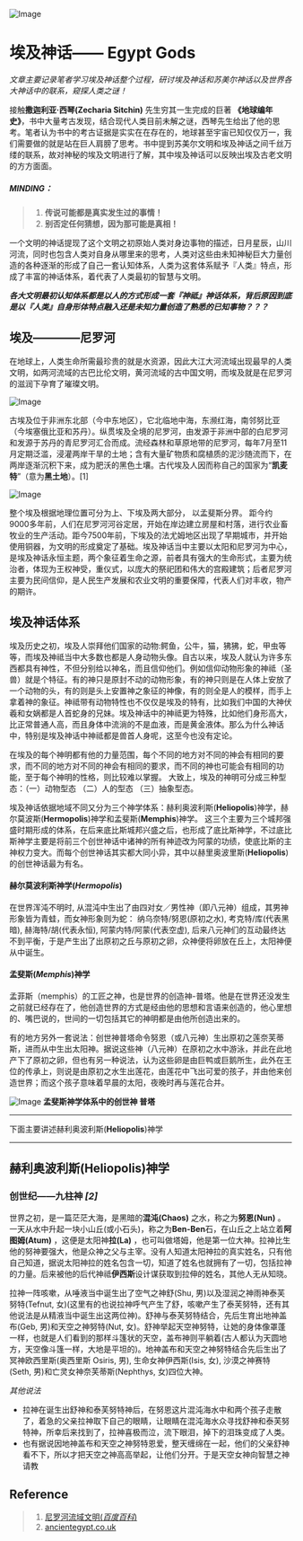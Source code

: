 ![Image](../../blog_imgs/egypt_bg.jpeg)

#  埃及神话—— Egypt Gods


*文章主要记录笔者学习埃及神话整个过程，研讨埃及神话和苏美尔神话以及世界各大神话中的联系，窥探人类之谜！*

接触**撒迦利亚·西琴(Zecharia Sitchin)** 先生穷其一生完成的巨著 **《地球编年史》**，书中大量考古发现，结合现代人类目前未解之谜，西琴先生给出了他的思考。笔者认为书中的考古证据是实实在在存在的，地球甚至宇宙已知仅仅万一，我们需要做的就是站在巨人肩膀了思考。书中提到苏美尔文明和埃及神话之间千丝万缕的联系，故对神秘的埃及文明进行了解，其中埃及神话可以反映出埃及古老文明的方方面面。

##### MINDING：
> 1. **传说可能都是真实发生过的事情！**
> 2. **别否定任何猜想，因为那可能是真相！**

一个文明的神话提现了这个文明之初原始人类对身边事物的描述，日月星辰，山川河流，同时也包含人类对自身从哪里来的思考，人类对这些由未知神秘巨大力量创造的各种逐渐的形成了自己一套认知体系，人类为这套体系赋予『人类』特点，形成了丰富的神话体系，着代表了人类最初的智慧与文明。

***各大文明最初认知体系都是以人的方式形成一套『神祗』神话体系，背后原因到底是以『人类』自身形体特点融入还是未知力量创造了熟悉的已知事物？？？***

## 埃及————尼罗河

在地球上，人类生命所需最珍贵的就是水资源，因此大江大河流域出现最早的人类文明，如两河流域的古巴比伦文明，黄河流域的古中国文明，而埃及就是在尼罗河的滋润下孕育了璀璨文明。

![Image](../../blog_imgs/egypt_location.jpg)

古埃及位于非洲东北部（今中东地区），它北临地中海，东濒红海，南邻努比亚（今埃塞俄比亚和苏丹）。纵贯埃及全境的尼罗河，由发源于非洲中部的白尼罗河和发源于苏丹的青尼罗河汇合而成。流经森林和草原地带的尼罗河，每年7月至11月定期泛滥，浸灌两岸干旱的土地；含有大量矿物质和腐植质的泥沙随流而下，在两岸逐渐沉积下来，成为肥沃的黑色土壤。古代埃及人因而称自己的国家为“**凯麦特**”（意为**黑土地**）。[1]

![Image](../../blog_imgs/egypt_upper_lower.jpg)

整个埃及根据地理位置可分为上、下埃及两大部分， 以孟斐斯分界。
距今约9000多年前，人们在尼罗河河谷定居，开始在岸边建立房屋和村落，进行农业畜牧业的生产活动。距今7500年前，下埃及的法尤姆地区出现了早期城市，并开始使用铜器，为文明的形成奠定了基础。埃及神话当中主要以太阳和尼罗河为中心，是埃及神话永恒主题，两个象征着生命之源，前者具有强大的生命形式，主要为统治者，体现为王权神受，重仪式，以庞大的祭祀团和伟大的宫殿建筑；后者尼罗河主要为民间信仰，是人民生产发展和农业文明的重要保障，代表人们对丰收，物产的期许。

## 埃及神话体系
埃及历史之初，埃及人崇拜他们国家的动物:鳄鱼，公牛，猫，狒狒，蛇，甲虫等等，而埃及神祗当中大多数也都是人身动物头像。自古以来，埃及人就认为许多东西都具有神性，不但分别给以神名，而且信仰他们。例如信仰动物形象的神祗（圣兽）就是个特征。有的神只是原封不动的动物形象，有的神只则是在人体上安放了一个动物的头，有的则是头上安置神之象征的神像，有的则全是人的模样，而手上拿着神的象征。神祗带有动物特性也不仅仅是埃及的特有，比如我们中国的大神伏羲和女娲都是人首蛇身的兄妹。埃及神话中的神祗更为特殊，比如他们身形高大，比正常普通人高，而且身体中流淌的不是血液，而是黄金液体。那么为什么神话中，特别是埃及神话中神祗都是兽首人身呢，这至今也没有定论。

在埃及的每个神明都有他的力量范围，每个不同的地方对不同的神会有相同的要求，而不同的地方对不同的神会有相同的要求，而不同的神也可能会有相同的功能，至于每个神明的性格，则比较难以掌握。 大致上，埃及的神明可分成三种型态：（一）动物型态 （二）人的型态 （三）抽象型态。

埃及神话依据地域不同又分为三个神学体系：赫利奥波利斯(**Heliopolis**)神学，赫尔莫波斯(**Hermopolis**)神学和孟斐斯(**Memphis**)神学。
这三个主要为三个城邦强盛时期形成的体系，在后来底比斯城邦兴盛之后，也形成了底比斯神学，不过底比斯神学主要是将前三个创世神话中诸神的所有神迹改为阿蒙的功绩，使底比斯的主神权力变大。而每个创世神话其实都大同小异，其中以赫里奥波里斯(**Heliopolis**)的创世神话最为有名。

#### 赫尔莫波利斯神学(*Hermopolis*)
在世界浑沌不明时, 从混沌中生出了由四对女／男性神（即八元神）组成，其男神形象皆为青蛙，而女神形象则为蛇： 纳乌奈特/努恩(原初之水), 考克特/库(代表黑暗), 赫海特/胡(代表永恒), 阿蒙内特/阿蒙(代表空虚), 后来八元神们的互动最终达不到平衡，于是产生出了出原初之丘与原初之卵，众神便将卵放在丘上，太阳神便从中诞生。 

#### 孟斐斯(*Memphis*)神学
孟菲斯（memphis）的工匠之神，也是世界的创造神-普塔。他是在世界还没发生之前就已经存在了，他创造世界的方式是经由他的思想和言语来创造的，他心里想的、嘴巴说的，世间的一切包括其它的神明都是由他所创造出来的。 

有的地方另外一套说法：创世神普塔命令努恩（或八元神）生出原初之莲奈芙蒂斯，进而从中生出太阳神。据说这些神（八元神）在原初之水中游泳，并此在此地产下了原初之卵，但也有另一种说法，认为这些卵是由巨鸭或巨鹅所生，此外在王位的传承上，则说是由原初之水生出莲花，由莲花中飞出可爱的孩子，并由他来创造世界；而这个孩子意味着早晨的太阳，夜晚时再与莲花合并。

![Image](../../blog_imgs/egypt_memphis_puta.jpg)
**孟斐斯神学体系中的创世神 普塔** 

------------------------------------------------------------------------------------------------------------------------
下面主要讲述赫利奥波利斯(**Heliopolis**)神学

------------------------------------------------------------------------------------------------------------------------
## 赫利奥波利斯(**Heliopolis**)神学
### 创世纪——九柱神 *[2]*
世界之初，是一篇茫茫大海，是黑暗的**混沌(Chaos)** 之水，称之为**努恩(Nun)** 。一天从水中升起一块小山丘(或小石头)，称之为**Ben-Ben**石，在山丘之上站立着**阿图姆(Atum)** ，这便是太阳神**拉(La)** ，也可叫做塔姆，他是第一位大神。拉神比生他的努神要强大，他是众神之父与主宰。没有人知道太阳神拉的真实姓名，只有他自己知道，据说太阳神拉的姓名包含一切，知道了姓名也就拥有了一切，包括拉神的力量。后来被他的后代神祗**伊西斯**设计谋获取到拉伸的姓名，其他人无从知晓。

拉神一阵咳嗽，从唾液当中诞生出了空气之神舒(Shu, 男)以及湿润之神雨神泰芙努特(Tefnut, 女)(这里有的也说拉神呼气产生了舒，咳嗽产生了泰芙努特，还有其他说法是从精液当中诞生出这两位神)。舒神与泰芙努特结合，先后生育出地神盖布(Geb, 男)和天空之神努特(Nut, 女)。舒神举起天空神努特，让她的身体像罩蓬一样，也就是人们看到的那样斗篷状的天空，盖布神则平躺着(古人都认为天圆地方，天空像斗篷一样，大地是平坦的)。地神盖布和天空之神努特结合先后生出了冥神欧西里斯(奥西里斯 Osiris, 男), 生命女神伊西斯(Isis, 女), 沙漠之神赛特(Seth, 男)和亡灵女神奈芙蒂斯(Nephthys, 女)四位大神。

*其他说法*
- 拉神在诞生出舒神和泰芙努特神后，在努恩这片混沌海水中和两个孩子走散了，着急的父亲拉神取下自己的眼睛，让眼睛在混沌海水众寻找舒神和泰芙努特神，所幸后来找到了，拉神喜极而泣，流下眼泪，掉下的泪珠变成了人类。
- 也有据说因地神盖布和天空之神努特恩爱，整天缠绵在一起，他们的父亲舒神看不下，所以才把天空之神高高举起，让他们分开。于是天空女神向智慧之神请教





## Reference
> 1. [尼罗河流域文明(*百度百科*)](https://baike.baidu.com/item/%E5%8F%A4%E5%9F%83%E5%8F%8A%E6%96%87%E6%98%8E/744297?fromtitle=%E5%B0%BC%E7%BD%97%E6%B2%B3%E6%B5%81%E5%9F%9F%E6%96%87%E6%98%8E&fromid=3246788)
> 2. [ancientegypt.co.uk](http://www.ancientegypt.co.uk/gods/story/main.html)

 





